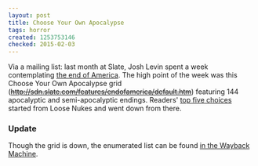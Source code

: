 ```yaml
---
layout: post
title: Choose Your Own Apocalypse
tags: horror
created: 1253753146
checked: 2015-02-03
---
```

Via a mailing list:  last month at Slate, Josh Levin spent a week contemplating [the end of America](http://www.slate.com/id/2223210/landing/1).  The high point of the week was this Choose Your Own Apocalypse grid (~~http://sdn.slate.com/features/endofamerica/default.htm~~) featuring 144 apocalyptic and semi-apocalyptic endings.  Readers' [top five choices](http://www.slate.com/id/2224425/) started from Loose Nukes and went down from there.

### Update

Though the grid is down, the enumerated list can be found [in the Wayback Machine](https://web.archive.org/web/20130116182509/http://www.slate.com/sidebars/2009/08/how_is_america_going_to_endthe_top_144_scenarios.html).
